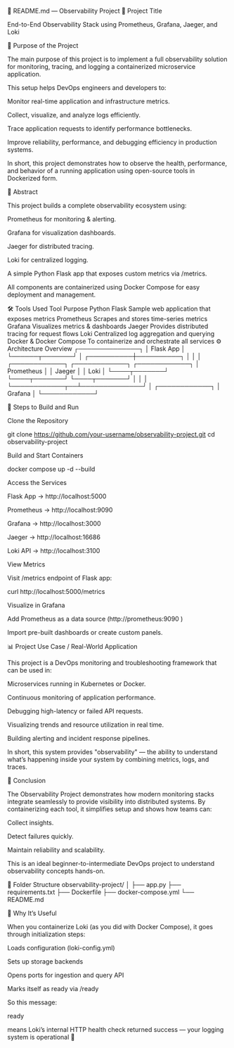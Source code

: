 📘 README.md — Observability Project
🧩 Project Title

End-to-End Observability Stack using Prometheus, Grafana, Jaeger, and Loki

🧠 Purpose of the Project

The main purpose of this project is to implement a full observability solution for monitoring, tracing, and logging a containerized microservice application.

This setup helps DevOps engineers and developers to:

Monitor real-time application and infrastructure metrics.

Collect, visualize, and analyze logs efficiently.

Trace application requests to identify performance bottlenecks.

Improve reliability, performance, and debugging efficiency in production systems.

In short, this project demonstrates how to observe the health, performance, and behavior of a running application using open-source tools in Dockerized form.

🧾 Abstract

This project builds a complete observability ecosystem using:

Prometheus for monitoring & alerting.

Grafana for visualization dashboards.

Jaeger for distributed tracing.

Loki for centralized logging.

A simple Python Flask app that exposes custom metrics via /metrics.

All components are containerized using Docker Compose for easy deployment and management.

🛠️ Tools Used
Tool	Purpose
Python Flask	Sample web application that exposes metrics
Prometheus	Scrapes and stores time-series metrics
Grafana	Visualizes metrics & dashboards
Jaeger	Provides distributed tracing for request flows
Loki	Centralized log aggregation and querying
Docker & Docker Compose	To containerize and orchestrate all services
⚙️ Architecture Overview
          ┌──────────────┐
          │  Flask App   │
          └──────┬───────┘
                 │
      ┌──────────┼──────────┐
      │           │          │
┌────────────┐ ┌────────────┐ ┌────────────┐
│ Prometheus │ │    Jaeger  │ │    Loki    │
└────┬───────┘ └────┬───────┘ └────┬───────┘
     │               │              │
     └────────────┬──┴──────────────┘
                  │
           ┌────────────┐
           │   Grafana  │
           └────────────┘

🧩 Steps to Build and Run

Clone the Repository

git clone https://github.com/your-username/observability-project.git
cd observability-project


Build and Start Containers

docker compose up -d --build


Access the Services

Flask App → http://localhost:5000

Prometheus → http://localhost:9090

Grafana → http://localhost:3000

Jaeger → http://localhost:16686

Loki API → http://localhost:3100

View Metrics

Visit /metrics endpoint of Flask app:

curl http://localhost:5000/metrics


Visualize in Grafana

Add Prometheus as a data source (http://prometheus:9090
)

Import pre-built dashboards or create custom panels.

📊 Project Use Case / Real-World Application

This project is a DevOps monitoring and troubleshooting framework that can be used in:

Microservices running in Kubernetes or Docker.

Continuous monitoring of application performance.

Debugging high-latency or failed API requests.

Visualizing trends and resource utilization in real time.

Building alerting and incident response pipelines.

In short, this system provides "observability" — the ability to understand what’s happening inside your system by combining metrics, logs, and traces.

🧩 Conclusion

The Observability Project demonstrates how modern monitoring stacks integrate seamlessly to provide visibility into distributed systems.
By containerizing each tool, it simplifies setup and shows how teams can:

Collect insights.

Detect failures quickly.

Maintain reliability and scalability.

This is an ideal beginner-to-intermediate DevOps project to understand observability concepts hands-on.

📁 Folder Structure
observability-project/
│
├── app.py
├── requirements.txt
├── Dockerfile
├── docker-compose.yml
└── README.md


🧩 Why It’s Useful

When you containerize Loki (as you did with Docker Compose), it goes through initialization steps:

Loads configuration (loki-config.yml)

Sets up storage backends

Opens ports for ingestion and query API

Marks itself as ready via /ready

So this message:

ready


means Loki’s internal HTTP health check returned success — your logging system is operational 🎉


